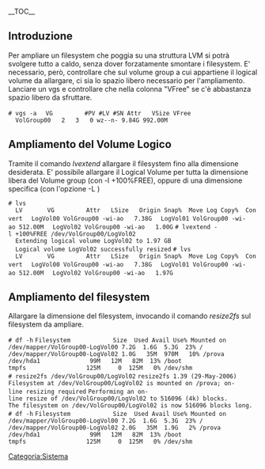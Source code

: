 \_\_TOC\_\_

Introduzione
------------

Per ampliare un filesystem che poggia su una struttura LVM si potrà svolgere tutto a caldo, senza dover forzatamente smontare i filesystem.
E' necessario, però, controllare che sul volume group a cui appartiene il logical volume da allargare, ci sia lo spazio libero necessario per l'ampliamento. Lanciare un vgs e controllare che nella colonna "VFree" se c'è abbastanza spazio libero da sfruttare.

`# vgs -a`
`  VG         #PV #LV #SN Attr   VSize VFree`
`  VolGroup00   2   3   0 wz--n- 9.84G 992.00M`

Ampliamento del Volume Logico
-----------------------------

Tramite il comando *lvextend* allargare il filesystem fino alla dimensione desiderata. E' possibile allargare il Logical Volume per tutta la dimensione libera del Volume group (con -l +100%FREE), oppure di una dimensione specifica (con l'opzione -L )

`# lvs`
`  LV       VG         Attr   LSize   Origin Snap%  Move Log Copy%  Convert`
`  LogVol00 VolGroup00 -wi-ao   7.38G`
`  LogVol01 VolGroup00 -wi-ao 512.00M`
`  LogVol02 VolGroup00 -wi-ao   1.00G`
`# lvextend -l +100%FREE /dev/VolGroup00/LogVol02`
`  Extending logical volume LogVol02 to 1.97 GB`
`  Logical volume LogVol02 successfully resized`
`# lvs`
`  LV       VG         Attr   LSize   Origin Snap%  Move Log Copy%  Convert`
`  LogVol00 VolGroup00 -wi-ao   7.38G`
`  LogVol01 VolGroup00 -wi-ao 512.00M`
`  LogVol02 VolGroup00 -wi-ao   1.97G`

Ampliamento del filesystem
--------------------------

Allargare la dimensione del filesystem, invocando il comando *resize2fs* sul filesystem da ampliare.

`# df -h`
`Filesystem            Size  Used Avail Use% Mounted on`
`/dev/mapper/VolGroup00-LogVol00 7.2G  1.6G  5.3G  23% /`
`/dev/mapper/VolGroup00-LogVol02 1.0G   35M  970M   10% /prova`
`/dev/hda1              99M   12M   82M  13% /boot`
`tmpfs                 125M     0  125M   0% /dev/shm`
`# resize2fs /dev/VolGroup00/LogVol02`
`resize2fs 1.39 (29-May-2006)`
`Filesystem at /dev/VolGroup00/LogVol02 is mounted on /prova; on-line resizing required`
`Performing an on-line resize of /dev/VolGroup00/LogVol02 to 516096 (4k) blocks.`
`The filesystem on /dev/VolGroup00/LogVol02 is now 516096 blocks long.`
`# df -h`
`Filesystem            Size  Used Avail Use% Mounted on`
`/dev/mapper/VolGroup00-LogVol00 7.2G  1.6G  5.3G  23% /`
`/dev/mapper/VolGroup00-LogVol02 2.0G   35M  1.9G   2% /prova`
`/dev/hda1              99M   12M   82M  13% /boot`
`tmpfs                 125M     0  125M   0% /dev/shm`

<Categoria:Sistema>

